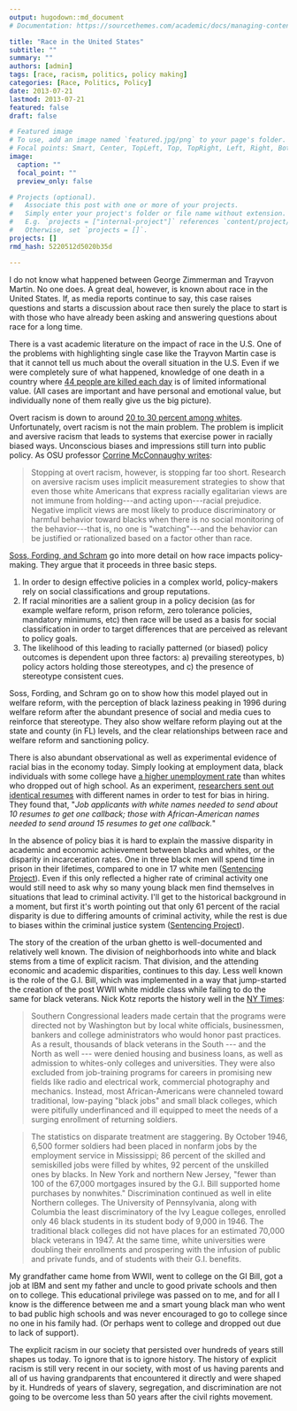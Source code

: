 ```yaml
---
output: hugodown::md_document
# Documentation: https://sourcethemes.com/academic/docs/managing-content/

title: "Race in the United States"
subtitle: ""
summary: ""
authors: [admin]
tags: [race, racism, politics, policy making]
categories: [Race, Politics, Policy]
date: 2013-07-21
lastmod: 2013-07-21
featured: false
draft: false

# Featured image
# To use, add an image named `featured.jpg/png` to your page's folder.
# Focal points: Smart, Center, TopLeft, Top, TopRight, Left, Right, BottomLeft, Bottom, BottomRight.
image:
  caption: ""
  focal_point: ""
  preview_only: false

# Projects (optional).
#   Associate this post with one or more of your projects.
#   Simply enter your project's folder or file name without extension.
#   E.g. `projects = ["internal-project"]` references `content/project/deep-learning/index.md`.
#   Otherwise, set `projects = []`.
projects: []
rmd_hash: 5220512d5020b35d

---
```


I do not know what happened between George Zimmerman and Trayvon Martin. No one does. A great deal, however, is known about race in the United States. If, as media reports continue to say, this case raises questions and starts a discussion about race then surely the place to start is with those who have already been asking and answering questions about race for a long time.

There is a vast academic literature on the impact of race in the U.S. One of the problems with highlighting single case like the Trayvon Martin case is that it cannot tell us much about the overall situation in the U.S. Even if we were completely sure of what happened, knowledge of one death in a country where [44 people are killed each day](https://www.cdc.gov/nchs/fastats/homicide.htm) is of limited informational value. (All cases are important and have personal and emotional value, but individually none of them really give us the big picture).

Overt racism is down to around [20 to 30 percent among whites](https://themonkeycage.org/2013/07/trayvon-martin-and-the-burden-of-being-a-black-male/). Unfortunately, overt racism is not the main problem. The problem is implicit and aversive racism that leads to systems that exercise power in racially biased ways. Unconscious biases and impressions still turn into public policy. As OSU professor [Corrine McConnaughy writes](https://themonkeycage.org/2013/07/trayvon-martin-and-the-burden-of-being-a-black-male/):

> Stopping at overt racism, however, is stopping far too short. Research on aversive racism uses implicit measurement strategies to show that even those white Americans that express racially egalitarian views are not immune from holding---and acting upon---racial prejudice. Negative implicit views are most likely to produce discriminatory or harmful behavior toward blacks when there is no social monitoring of the behavior---that is, no one is "watching"---and the behavior can be justified or rationalized based on a factor other than race.

[Soss, Fording, and Schram](https://www.amazon.com/Disciplining-Poor-Neoliberal-Paternalism-Persistent/dp/0226768775) go into more detail on how race impacts policy-making. They argue that it proceeds in three basic steps.

1.  In order to design effective policies in a complex world, policy-makers rely on social classifications and group reputations.
2.  If racial minorities are a salient group in a policy decision (as for example welfare reform, prison reform, zero tolerance policies, mandatory minimums, etc) then race will be used as a basis for social classification in order to target differences that are perceived as relevant to policy goals.
3.  The likelihood of this leading to racially patterned (or biased) policy outcomes is dependent upon three factors: a) prevailing stereotypes, b) policy actors holding those stereotypes, and c) the presence of stereotype consistent cues.

Soss, Fording, and Schram go on to show how this model played out in welfare reform, with the perception of black laziness peaking in 1996 during welfare reform after the abundant presence of social and media cues to reinforce that stereotype. They also show welfare reform playing out at the state and county (in FL) levels, and the clear relationships between race and welfare reform and sanctioning policy.

There is also abundant observational as well as experimental evidence of racial bias in the economy today. Simply looking at employment data, black individuals with some college have [a higher unemployment rate](https://www.npr.org/2013/05/04/181053769/fewer-jobs-persistent-racial-disparity) than whites who dropped out of high school. As an experiment, [researchers sent out identical resumes](https://www.nber.org/digest/sep03/w9873.html) with different names in order to test for bias in hiring. They found that, "*Job applicants with white names needed to send about 10 resumes to get one callback; those with African-American names needed to send around 15 resumes to get one callback.*"

In the absence of policy bias it is hard to explain the massive disparity in academic and economic achievement between blacks and whites, or the disparity in incarceration rates. One in three black men will spend time in prison in their lifetimes, compared to one in 17 white men ([Sentencing Project](https://www.sentencingproject.org/wp-content/uploads/2016/01/Addressing-Racial-Disparities-in-Incarceration.pdf)). Even if this only reflected a higher rate of criminal activity one would still need to ask why so many young black men find themselves in situations that lead to criminal activity. I'll get to the historical background in a moment, but first it's worth pointing out that only 61 percent of the racial disparity is due to differing amounts of criminal activity, while the rest is due to biases within the criminal justice system ([Sentencing Project](https://www.sentencingproject.org/wp-content/uploads/2016/01/Addressing-Racial-Disparities-in-Incarceration.pdf)).

The story of the creation of the urban ghetto is well-documented and relatively well known. The division of neighborhoods into white and black stems from a time of explicit racism. That division, and the attending economic and academic disparities, continues to this day. Less well known is the role of the G.I. Bill, which was implemented in a way that jump-started the creation of the post WWII white middle class while failing to do the same for black veterans. Nick Kotz reports the history well in the [NY Times](https://www.nytimes.com/2005/08/28/books/review/28KOTZL.html?pagewanted=print):

> Southern Congressional leaders made certain that the programs were directed not by Washington but by local white officials, businessmen, bankers and college administrators who would honor past practices. As a result, thousands of black veterans in the South --- and the North as well --- were denied housing and business loans, as well as admission to whites-only colleges and universities. They were also excluded from job-training programs for careers in promising new fields like radio and electrical work, commercial photography and mechanics. Instead, most African-Americans were channeled toward traditional, low-paying "black jobs" and small black colleges, which were pitifully underfinanced and ill equipped to meet the needs of a surging enrollment of returning soldiers.

> The statistics on disparate treatment are staggering. By October 1946, 6,500 former soldiers had been placed in nonfarm jobs by the employment service in Mississippi; 86 percent of the skilled and semiskilled jobs were filled by whites, 92 percent of the unskilled ones by blacks. In New York and northern New Jersey, "fewer than 100 of the 67,000 mortgages insured by the G.I. Bill supported home purchases by nonwhites." Discrimination continued as well in elite Northern colleges. The University of Pennsylvania, along with Columbia the least discriminatory of the Ivy League colleges, enrolled only 46 black students in its student body of 9,000 in 1946. The traditional black colleges did not have places for an estimated 70,000 black veterans in 1947. At the same time, white universities were doubling their enrollments and prospering with the infusion of public and private funds, and of students with their G.I. benefits.

My grandfather came home from WWII, went to college on the GI Bill, got a job at IBM and sent my father and uncle to good private schools and then on to college. This educational privilege was passed on to me, and for all I know is the difference between me and a smart young black man who went to bad public high schools and was never encouraged to go to college since no one in his family had. (Or perhaps went to college and dropped out due to lack of support).

The explicit racism in our society that persisted over hundreds of years still shapes us today. To ignore that is to ignore history. The history of explicit racism is still very recent in our society, with most of us having parents and all of us having grandparents that encountered it directly and were shaped by it. Hundreds of years of slavery, segregation, and discrimination are not going to be overcome less than 50 years after the civil rights movement.


